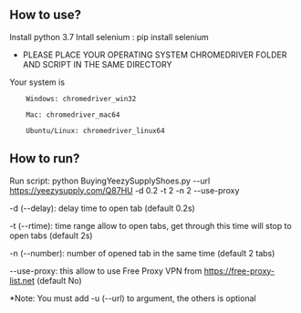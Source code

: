 ## How to use?

Install python 3.7
Intall selenium :   pip install selenium

* PLEASE PLACE YOUR OPERATING SYSTEM CHROMEDRIVER FOLDER AND SCRIPT IN THE SAME DIRECTORY

Your system is 
		
		Windows: chromedriver_win32
		
		Mac: chromedriver_mac64

		Ubuntu/Linux: chromedriver_linux64

## How to run?

Run script: python BuyingYeezySupplyShoes.py --url https://yeezysupply.com/Q87HU -d 0.2 -t 2 -n 2 --use-proxy

-d (--delay): delay time to open tab (default 0.2s)

-t (--rtime): time range allow to open tabs, get through this time will stop to open tabs (default 2s)

-n (--number): number of opened tab in the same time (default 2 tabs)

--use-proxy: this allow to use Free Proxy VPN from https://free-proxy-list.net (default No)

*Note: You must add -u (--url) to argument, the others is optional

